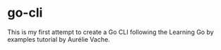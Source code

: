 # go-cli
This is my first attempt to create a Go CLI following the Learning Go by examples tutorial by Aurélie Vache.